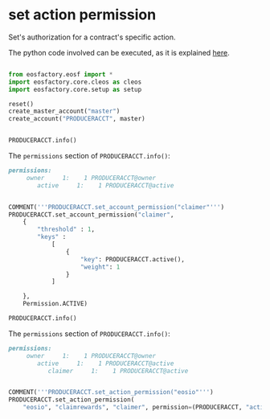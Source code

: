 # set action permission

Set's authorization for a contract's specific action.

The python code involved can be executed, as it is explained [here](../README.html).

```python

from eosfactory.eosf import *
import eosfactory.core.cleos as cleos
import eosfactory.core.setup as setup

reset()
create_master_account("master")
create_account("PRODUCERACCT", master)
```

```python

PRODUCERACCT.info()
```

The `permissions` section of `PRODUCERACCT.info()`:

```md
permissions:
     owner     1:    1 PRODUCERACCT@owner
        active     1:    1 PRODUCERACCT@active
```

```python

COMMENT('''PRODUCERACCT.set_account_permission("claimer"''')
PRODUCERACCT.set_account_permission("claimer",
    {
        "threshold" : 1, 
        "keys" : 
            [
                {
                    "key": PRODUCERACCT.active(),
                    "weight": 1
                }
            ]

    },
    Permission.ACTIVE)

PRODUCERACCT.info()
```

The `permissions` section of `PRODUCERACCT.info()`:

```md
permissions:
     owner     1:    1 PRODUCERACCT@owner
        active     1:    1 PRODUCERACCT@active
           claimer     1:    1 PRODUCERACCT@active
```

```python

COMMENT('''PRODUCERACCT.set_action_permission("eosio"''')
PRODUCERACCT.set_action_permission(
    "eosio", "claimrewards", "claimer", permission=(PRODUCERACCT, "active"))

```